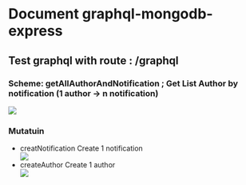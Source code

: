 <h1>Document graphql-mongodb-express </h1> 
<h2>Test graphql with route : /graphql </h2> 
<h3>Scheme: getAllAuthorAndNotification  ; <span>Get List Author by notification (1 author -> n notification) </span></h3>
<img src="https://user-images.githubusercontent.com/68454625/163559261-29033b38-2ba5-4c2b-b1c4-96df49343ce8.png" />

<h3>Mutatuin</h3>
<ul>
  <li>creatNotification<span>&nbspCreate 1 notification </span></li>
 <img src="https://user-images.githubusercontent.com/68454625/163559625-eac3f8b1-fc93-49e9-86e6-e205411ac30c.png" />
    <li>createAuthor<span>&nbspCreate 1 author </span></li>
    <img src="https://user-images.githubusercontent.com/68454625/163559784-eaa18988-0283-4bfb-afb4-17799c3f48ee.png" />
</ul>



